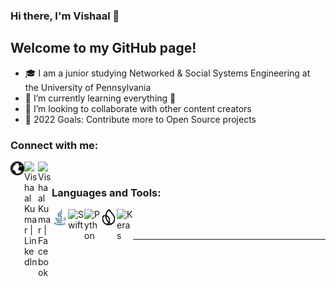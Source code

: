 ### Hi there, I'm Vishaal  👋

## Welcome to my GitHub page!
- 🎓 I am a junior studying Networked & Social Systems Engineering at the University of Pennsylvania
- 🌱 I’m currently learning everything 🤣
- 👯 I’m looking to collaborate with other content creators
- 🥅 2022 Goals: Contribute more to Open Source projects

### Connect with me:

[<img align="left" alt="vishaalpkumar.github.io/" width="22px" src="https://raw.githubusercontent.com/iconic/open-iconic/master/svg/globe.svg" />][website]
[<img align="left" alt="Vishaal Kumar | LinkedIn" width="22px" src="https://cdn.jsdelivr.net/npm/simple-icons@v3/icons/linkedin.svg" />][linkedin]
[<img align="left" alt="Vishaal Kumar | Facebook" width="22px" src="https://cdn.jsdelivr.net/npm/simple-icons@v3/icons/facebook.svg" />][facebook]

<br />

### Languages and Tools:

[<img align="left" alt="JAVA" width="26px" src="https://github.com/simple-icons/simple-icons/blob/develop/icons/java.svg" />][website]
[<img align="left" alt="Swift" width="26px" src="https://github.com/simple-icons/simple-icons/blob/develop/icons/ios.svg" />][website]
[<img align="left" alt="Python" width="26px" src="https://github.com/simple-icons/simple-icons/blob/develop/icons/python.svg" />][website]
[<img align="left" alt="Google Firebase" width="26px" src="https://github.com/simple-icons/simple-icons/blob/develop/icons/firebase.svg" />][website]
[<img align="left" alt="Keras" width="26px" src="https://github.com/simple-icons/simple-icons/blob/develop/icons/keras.svg" />][website]



<br />
<br />


---


[website]: https://vishaalpkumar.github.io/
[facebook]: https://www.facebook.com/vishaal.kumar.10
[linkedin]: https://www.linkedin.com/in/vishaalpkumar/
